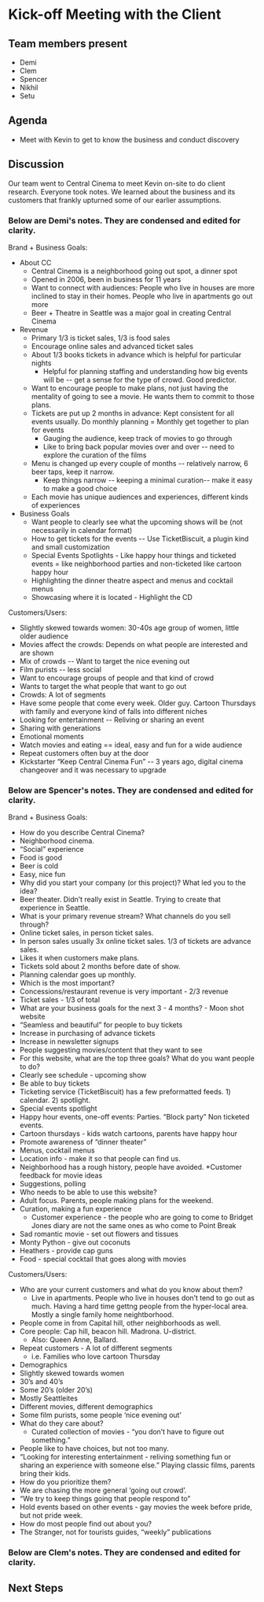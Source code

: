 # Kick-off Meeting with the Client

## Team members present

* Demi
* Clem
* Spencer
* Nikhil
* Setu

## Agenda

* Meet with Kevin to get to know the business and conduct discovery

## Discussion

Our team went to Central Cinema to meet Kevin on-site to do client research. Everyone took notes. We learned about the business and its customers that frankly upturned some of our earlier assumptions.

### Below are Demi's notes. They are condensed and edited for clarity.

Brand + Business Goals:
* About CC
  * Central Cinema is a neighborhood going out spot, a dinner spot 
  * Opened in 2006, been in business for 11 years
  * Want to connect with audiences: People who live in houses are more inclined to stay in their homes. People who live in apartments go out more
  * Beer + Theatre in Seattle was a major goal in creating Central Cinema
* Revenue
  * Primary 1/3 is ticket sales, 1/3 is food sales
  * Encourage online sales and advanced ticket sales
  * About 1/3 books tickets in advance which is helpful for particular nights 
    * Helpful for planning staffing and understanding how big events will be -- get a sense for the type of crowd. Good predictor.
  * Want to encourage people to make plans, not just having the mentality of going to see a movie. He wants them to commit to those plans.
  * Tickets are put up 2 months in advance: Kept consistent for all events usually. Do monthly planning = Monthly get together to plan for events
    * Gauging the audience, keep track of movies to go through
    * Like to bring back popular movies over and over -- need to explore the curation of the films
  * Menu is changed up every couple of months -- relatively narrow, 6 beer taps, keep it narrow.
    * Keep things narrow -- keeping a minimal curation-- make it easy to make a good choice
  * Each movie has unique audiences and experiences, different kinds of experiences
* Business Goals
  * Want people to clearly see what the upcoming shows will be (not necessarily in calendar format)
  * How to get tickets for the events -- Use TicketBiscuit, a plugin kind and small customization
  * Special Events Spotlights - Like happy hour things and ticketed events = like neighborhood parties and non-ticketed like cartoon happy hour 
  * Highlighting the dinner theatre aspect and menus and cocktail menus
  * Showcasing where it is located - Highlight the CD

Customers/Users:
* Slightly skewed towards women: 30-40s age group of women, little older audience
* Movies affect the crowds: Depends on what people are interested and are shown
* Mix of crowds -- Want to target the nice evening out
 * Film purists -- less social
 * Want to encourage groups of people and that kind of crowd
 * Wants to target the what people that want to go out
* Crowds:  A lot of segments
 * Have some people that come every week. Older guy. Cartoon Thursdays with family and everyone kind of falls into different niches
 * Looking for entertainment -- Reliving or sharing an event
 * Sharing with generations
 * Emotional moments
* Watch movies and eating == ideal, easy and fun for a wide audience
* Repeat customers often buy at the door
* Kickstarter “Keep Central Cinema Fun” -- 3 years ago, digital cinema changeover and it was necessary to upgrade 

### Below are Spencer's notes. They are condensed and edited for clarity.

Brand + Business Goals:
* How do you describe Central Cinema?
 * Neighborhood cinema.
 * “Social” experience
 * Food is good
 * Beer is cold
 * Easy, nice fun
* Why did you start your company (or this project)? What led you to the idea?
 * Beer theater. Didn’t really exist in Seattle. Trying to create that experience in Seattle.
* What is your primary revenue stream? What channels do you sell through?
 * Online ticket sales, in person ticket sales. 
 * In person sales usually 3x online ticket sales. 1/3 of tickets are advance sales.  
 * Likes it when customers make plans.
  * Tickets sold about 2 months before date of show. 
  * Planning calendar goes up monthly.
* Which is the most important?
 * Concessions/restaurant revenue is very important - 2/3 revenue
 * Ticket sales - 1/3 of total
* What are your business goals for the next 3 - 4 months? - Moon shot website
 * “Seamless and beautiful” for people to buy tickets
 * Increase in purchasing of advance tickets
 * Increase in newsletter signups
 * People suggesting movies/content that they want to see
* For this website, what are the top three goals? What do you want people to do?
 * Clearly see schedule - upcoming show
  * Be able to buy tickets
  * Ticketing service (TicketBiscuit) has a few preformatted feeds. 1) calendar. 2) spotlight.
 * Special events spotlight
  * Happy hour events, one-off events: Parties. “Block party” Non ticketed events.
   * Cartoon thursdays - kids watch cartoons, parents have happy hour
 * Promote awareness of “dinner theater”
  * Menus, cocktail menus
 * Location info - make it so that people can find us.
  * Neighborhood has a rough history, people have avoided.
 *Customer feedback for movie ideas
  * Suggestions, polling
* Who needs to be able to use this website?
 * Adult focus. Parents, people making plans for the weekend.
* Curation, making a fun experience
  * Customer experience - the people who are going to come to Bridget Jones diary are not the same ones as who come to Point Break
 * Sad romantic movie - set out flowers and tissues
 * Monty Python - give out coconuts 
 * Heathers - provide cap guns 
 * Food - special cocktail that goes along with movies

Customers/Users:
* Who are your current customers and what do you know about them?
  * Live in apartments. People who live in houses don’t tend to go out as much. Having a hard time gettng people from the hyper-local area. Mostly a single family home neightborhood. 
 * People come in from Capital hill, other neighborhoods as well.
* Core people: Cap hill, beacon hill. Madrona. U-district. 
  * Also: Queen Anne, Ballard.
* Repeat customers - A lot of different segments
  * i.e. Families who love cartoon Thursday
* Demographics
 * Slightly skewed towards women
 * 30’s and 40’s
 * Some 20’s (older 20’s)
 * Mostly Seattleites
 * Different movies, different demographics
 * Some film purists, some people ‘nice evening out’
* What do they care about? 
  * Curated collection of movies - “you don’t have to figure out something.”
 * People like to have choices, but not too many. 
 * “Looking for interesting entertainment - reliving something fun or sharing an experience with someone else.” Playing classic films, parents bring their kids.
* How do you prioritize them?
 * We are chasing the more general ‘going out crowd’.
 * “We try to keep things going that people respond to”
 * Hold events based on other events - gay movies the week before pride, but not pride week.
* How do most people find out about you?
 * The Stranger, not for tourists guides, “weekly” publications

### Below are Clem's notes. They are condensed and edited for clarity.








## Next Steps

